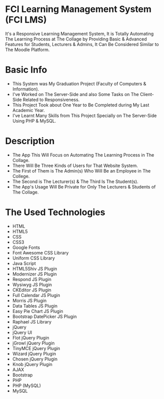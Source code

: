 # FCI Learning Management System (FCI LMS)
It's a Responsive Learning Management System, It is Totally Automating The Learning Process at The Collage by Providing Basic & Advanced Features for Students, Lecturers & Admins, It Can Be Considered Similar to The Moodle Platform.

# Basic Info
* This System was My Graduation Project (Faculty of Computers & Information).
* I've Worked on The Server-Side and also Some Tasks on The Client-Side Related to Responsiveness.
* This Project Took about One Year to Be Completed during My Last Academic Year.
* I've Learnt Many Skills from This Project Specially on The Server-Side Using PHP & MySQL.

# Description
* The App This Will Focus on Automating The Learning Process in The Collage.
* There Will Be Three Kinds of Users for That Website System.
* The First of Them is The Admin(s) Who Will Be an Employee in The College.
* The Second is The Lecturer(s) & The Third Is The Student(s).
* The App's Usage Will Be Private for Only The Lecturers & Students of The Collage.

# The Used Technologies
* HTML
* HTML5
* CSS
* CSS3
* Google Fonts
* Font Awesome CSS Library
* Uniform CSS Library
* Java Script
* HTML5Shiv JS Plugin
* Modernizer JS Plugin
* Respond JS Plugin
* Wysiwyg JS Plugin
* CKEditor JS Plugin
* Full Calendar JS Plugin
* Morris JS Plugin
* Data Tables JS Plugin
* Easy Pie Chart JS Plugin
* Bootstrap DatePicker JS Plugin
* Raphael JS Library
* jQuery
* jQuery UI
* Flot jQuery Plugin
* jGrowl jQuery Plugin
* TinyMCE jQuery Plugin
* Wizard jQuery Plugin
* Chosen jQuery Plugin
* Knob jQuery Plugin
* AJAX
* Bootstrap
* PHP
* PHP (MySQL)
* MySQL
